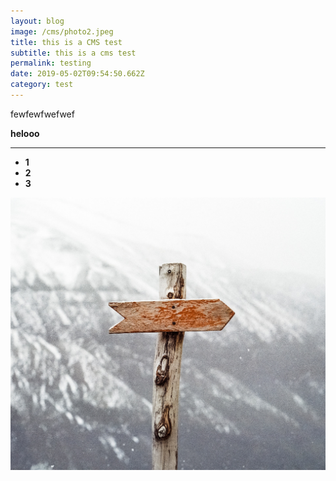 ```yaml
---
layout: blog
image: /cms/photo2.jpeg
title: this is a CMS test
subtitle: this is a cms test
permalink: testing
date: 2019-05-02T09:54:50.662Z
category: test
---
```

fewfewfwefwef

**helooo**

****

* **1**
* **2**
* **3**

![](/cms/photo2.jpeg)
